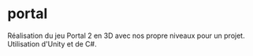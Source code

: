 # portal
Réalisation du jeu Portal 2 en 3D avec nos propre niveaux pour un projet. Utilisation d'Unity et de C#.

